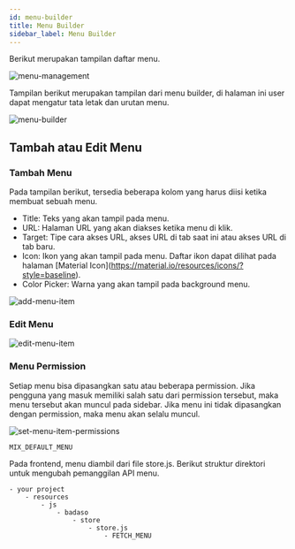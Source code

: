 ```yaml
---
id: menu-builder
title: Menu Builder
sidebar_label: Menu Builder
---
```


Berikut merupakan tampilan daftar menu.

![menu-management](assets/menu-management.png)

Tampilan berikut merupakan tampilan dari menu builder, di halaman ini user dapat mengatur tata letak dan urutan menu.

![menu-builder](assets/menu-builder.png)

## Tambah atau Edit Menu

### Tambah Menu

Pada tampilan berikut, tersedia beberapa kolom yang harus diisi ketika membuat sebuah menu.

* Title: Teks yang akan tampil pada menu.
* URL: Halaman URL yang akan diakses ketika menu di klik.
* Target: Tipe cara akses URL, akses URL di tab saat ini atau akses URL di tab baru.
* Icon: Ikon yang akan tampil pada menu. Daftar ikon dapat dilihat pada halaman \[Material Icon\](https://material.io/resources/icons/?style=baseline).
* Color Picker: Warna yang akan tampil pada background menu.

![add-menu-item](assets/add-menu-item.png)

### Edit Menu

![edit-menu-item](assets/edit-menu-item.png)

### Menu Permission

Setiap menu bisa dipasangkan satu atau beberapa permission. Jika pengguna yang masuk memiliki salah satu dari permission tersebut, maka menu tersebut akan muncul pada sidebar. Jika menu ini tidak dipasangkan dengan permission, maka menu akan selalu muncul.

![set-menu-item-permissions](assets/set-menu-item-permissions.png)

```
MIX_DEFAULT_MENU
```

Pada frontend, menu diambil dari file store.js. Berikut struktur direktori untuk mengubah pemanggilan API menu.

```
- your project
    - resources
        - js
            - badaso
                - store
                    - store.js 
                        - FETCH_MENU
```